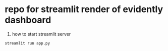 # repo for streamlit render of evidently dashboard

1. how to start streamlit server
```
streamlit run app.py
```